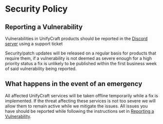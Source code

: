 # Security Policy

## Reporting a Vulnerability

Vulnerabilities in UnifyCraft
products should be reported in the
[Discord server][discord] using a support
ticket

Security/patch updates will be released on a regular basis for products
that require them, if a vulnerability is not deemed as severe enough for
a high priority status a fix is unlikely to be published within the first
business week of said vulnerability being reported.

## What happens in the event of an emergency

All affected UnifyCraft services will be taken offline temporarily
while a fix is implemented. If the threat affecting these services
is not too severe we will allow them to remain active while we
mitigate the issues. All issues you have should be reported while
following the instructions set in
[Reporting a Vulnerability](#reporting-a-vulnerability).

[discord]: https://discord.gg/bhGeqQ3XE3
